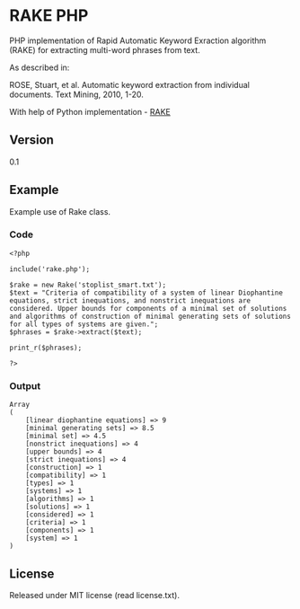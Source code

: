 # RAKE PHP

PHP implementation of Rapid Automatic Keyword Exraction algorithm (RAKE) for extracting multi-word phrases from text.

As described in:

ROSE, Stuart, et al. Automatic keyword extraction from individual documents. Text Mining, 2010, 1-20.

With help of Python implementation - [RAKE](https://github.com/aneesha/RAKE)

## Version

0.1

## Example

Example use of Rake class.

### Code
```
<?php

include('rake.php');

$rake = new Rake('stoplist_smart.txt');
$text = "Criteria of compatibility of a system of linear Diophantine equations, strict inequations, and nonstrict inequations are considered. Upper bounds for components of a minimal set of solutions and algorithms of construction of minimal generating sets of solutions for all types of systems are given.";
$phrases = $rake->extract($text);

print_r($phrases);

?>
```
### Output
```
Array
(
    [linear diophantine equations] => 9
    [minimal generating sets] => 8.5
    [minimal set] => 4.5
    [nonstrict inequations] => 4
    [upper bounds] => 4
    [strict inequations] => 4
    [construction] => 1
    [compatibility] => 1
    [types] => 1
    [systems] => 1
    [algorithms] => 1
    [solutions] => 1
    [considered] => 1
    [criteria] => 1
    [components] => 1
    [system] => 1
)
```

License
-------

Released under MIT license (read license.txt).
